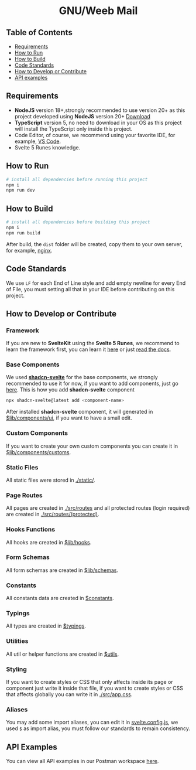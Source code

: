 <h1 align="center">
  GNU/Weeb Mail
</h1>

<h2 id="table-of-contents">
  Table of Contents
</h2>

- [Requirements](#requirements)
- [How to Run](#how-to-run)
- [How to Build](#how-to-build)
- [Code Standards](#code-standards)
- [How to Develop or Contribute](#how-to-develop)
- [API examples](#api-examples)

<h2 id="requirements">
  Requirements
</h2>

- **NodeJS** version 18+,strongly recommended to use version 20+ as this project developed using **NodeJS** version 20+
  [Download](https://nodejs.org/en/download)
- **TypeScript** version 5, no need to download in your OS as this project will install the TypeScript only inside this project.
- Code Editor, of course, we recommend using your favorite IDE, for example, [VS Code](https://code.visualstudio.com/download).
- Svelte 5 Runes knowledge.

<h2 id="how-to-run">
  How to Run
</h2>

```sh
# install all dependencies before running this project
npm i
npm run dev
```

<h2 id="how-to-build">
  How to Build
</h2>

```sh
# install all dependencies before building this project
npm i
npm run build
```

After build, the `dist` folder will be created, copy them to your own server, for example, [nginx](https://nginx.org/en/download.html).

<h2 id="code-standards">
Code Standards
</h2>

We use `LF` for each End of Line style and add empty newline for every End of File, you must setting all that in your IDE before contributing on this project.

<h2 id="how-to-develop">
How to Develop or Contribute
</h2>

<h3>Framework</h3>

If you are new to **SvelteKit** using the **Svelte 5 Runes**, we recommend to learn the framework first, you can learn it [here](https://learn.svelte.dev) or just [read the docs](https://svelte.dev/docs/kit/introduction).

<h3>Base Components</h3>

We used [**shadcn-svelte**](https://www.shadcn-svelte.com/) for the base components, we strongly recommended to use it for now, if you want to add components, just go [here](https://www.shadcn-svelte.com/docs/components/accordion).
This is how you add **shadcn-svelte** component

```sh
npx shadcn-svelte@latest add <component-name>
```

After installed **shadcn-svelte** component, it will generated in [$lib/components/ui](./src/lib/components/ui/), if you want to have a small edit.

<h3>Custom Components</h3>

If you want to create your own custom components you can create it in [$lib/components/customs](./src/lib/components/customs/).

<h3>Static Files</h3>

All static files were stored in [./static/](./static/).

<h3>Page Routes</h3>

All pages are created in [./src/routes](./src/routes/) and all protected routes (login required) are created in [./src/routes/(protected)](<./src/routes/(protected)/>).

<h3>Hooks Functions</h3>

All hooks are created in [$lib/hooks](./src/lib/hooks/).

<h3>Form Schemas</h3>

All form schemas are created in [$lib/schemas](./src/lib/schemas/).

<h3>Constants</h3>

All constants data are created in [$constants](./src/lib/constants/).

<h3>Typings</h3>

All types are created in [$typings](./src/lib/typings/).

<h3>Utilities</h3>

All util or helper functions are created in [$utils](./src/lib/utilities/).

<h3>Styling</h3>

If you want to create styles or CSS that only affects inside its page or component just write it inside that file,
if you want to create styles or CSS that affects globally you can write it in [./src/app.css](./src/app.css).

<h3>Aliases</h3>

You may add some import aliases, you can edit it in [svelte.config.js](./svelte.config.js), we used `$` as import alias, you must follow our standards to remain consistency.

<h2 id="api-examples">
API Examples
</h2>

You can view all API examples in our Postman workspace [here](https://gnuweeb.postman.co/workspace/GNU%252FWeeb~2805fbdd-376b-42de-8fe1-2a4cfa22ed3c/overview?ctx=updates).
